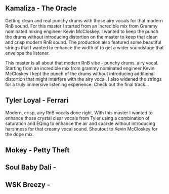 ## Kamaliza - The Oracle
Getting clean and real punchy drums with those airy vocals for that modern RnB sound. For this master I started from an incredible mix from Grammy nominated mixing engineer Kevin McCloskey. I wanted to keep the punch the drums without introducing distortion on the master to keep that clean and crisp modern RnB sound. The production also featured some beautiful strings that I wanted to enhance the width of to get a wider soundstage that envelops the listener.

This master is all about that modern RnB vibe - punchy drums. airy vocal. Starting from an incredible mix from grammy nominated engineer Kevin McCloskey I kept the punch of the drums without introducing additional distortion that might interfere with the airy vocal. I also widened the strings for a truly immersive listening experience. Check out the final track...
## Tyler Loyal - Ferrari
Modern, crisp, airy RnB vocals done right. With this master I wanted to enhance those crystal clear vocals from Tyler using a combination of saturation and EQing to enhance the air and sparkle without introducing harshness for that creamy vocal sound. Shoutout to Kevin McCloskey for the dope mix.

## Mokey - Petty Theft


## Soul Baby Dali - 

## WSK Breezy - 
